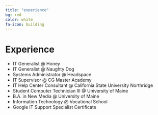 ```yaml
---
title: "experience"
bg: red
color: white
fa-icon: building
---
```


# Experience

- IT Generalist @ Honey
- IT Generalist @ Naughty Dog
- Systems Administrator @ Headspace
- IT Supervisor @ CG Master Academy
- IT Help Center Consultant @ California State University Northridge
- Student Computer Technician III @ University of Maine
- B.A. in New Media @ University of Maine
- Information Technology @ Vocational School
- Google IT Support Specialist Certificate